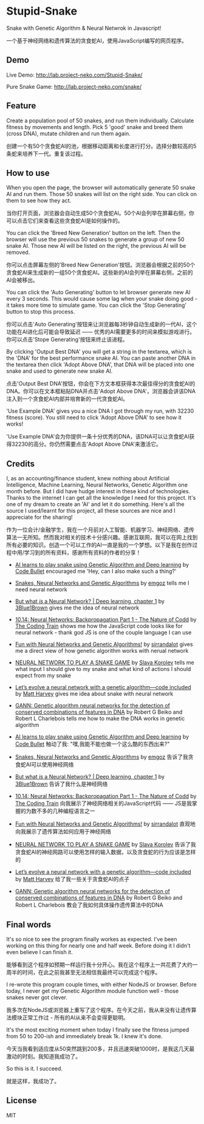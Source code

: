 # Stupid-Snake
Snake with Genetic Algorithm &amp; Neural Netwrok in Javascript!

一个基于神经网络和遗传算法的贪食蛇AI，使用JavaScript编写的网页程序。

## Demo
Live Demo: http://lab.project-neko.com/Stupid-Snake/

Pure Snake Game: http://lab.project-neko.com/snake/

## Feature
Create a population pool of 50 snakes, and run them individually. Calculate fitness by movements and length. Pick 5 'good' snake and breed them (cross DNA), mutate children and run them again.

创建一个有50个贪食蛇AI的池，根据移动距离和长度进行打分。选择分数较高的5条蛇来培养下一代。重复该过程。

## How to use
When you open the page, the browser will automatically generate 50 snake AI and run them. Those 50 snakes will list on the right side. You can click on them to see how they act.

当你打开页面，浏览器会自动生成50个贪食蛇AI。50个AI会列举在屏幕右侧，你可以点击它们来查看这些贪食蛇AI是如何操作的。

You can click the 'Breed New Generation' button on the left. Then the browser will use the previous 50 snakes to generate a group of new 50 snake AI. Those new AI will be listed on the right, the previous AI will be removed.

你可以点击屏幕左侧的'Breed New Generation'按钮。浏览器会根据之前的50个贪食蛇AI来生成新的一组50个贪食蛇AI。这些新的AI会列举在屏幕右侧，之前的AI会被移出。

You can click the 'Auto Generating' button to let browser generate new AI every 3 seconds. This would cause some lag when your snake doing good - it takes more time to simulate game. You can click the 'Stop Generating' button to stop this process.

你可以点击'Auto Generating'按钮来让浏览器每3秒钟自动生成新的一代AI，这个功能在AI进化后可能会导致延迟 —— 优秀的AI需要更多的时间来模拟游戏进行。你可以点击'Stope Generating'按钮来终止该进程。

By clicking 'Output Best DNA' you will get a string in the textarea, which is the 'DNA' for the best performance snake AI. You can paste another DNA in the textarea then click 'Adopt Above DNA', that DNA will be placed into one snake and used to generate new snake AI.

点击'Output Best DNA'按钮，你会在下方文本框获得本次最佳得分的贪食蛇AI的DNA。你可以在文本框粘贴DNA并点击'Adopt Above DNA'，浏览器会讲该DNA注入到一个贪食蛇AI内部并培育新的一代贪食蛇AI。

'Use Example DNA' gives you a nice DNA I got through my run, with 32230 fitness (score). You still need to click 'Adopt Above DNA' to see how it works!

'Use Example DNA'会为你提供一条十分优秀的DNA，该DNA可以让贪食蛇AI获得32230的高分。你仍然需要点击'Adopt Above DNA'来激活它。

## Credits
I, as an accounting/finance student, knew nothing about Artificial Intelligence, Machine Learning, Neural Networks, Genetic Algorithm one month before. But I did have hudge interest in these kind of technologies. Thanks to the internet I can get all the knowledge I need for this project. It's one of my dream to create an 'AI' and let it do something. Here's all the source I used/learnt for this project, all these sources are nice and I appreciate for the sharing!

作为一位会计/金融学生，我在一个月前对人工智能、机器学习、神经网络、遗传算法一无所知。然而我对相关的技术十分感兴趣。感谢互联网，我可以在网上找到所有必要的知识。创造一个可以工作的AI一直是我的一个梦想。以下是我在创作过程中用/学习到的所有资料，感谢所有资料的作者的分享！

* [AI learns to play snake using Genetic Algorithm and Deep learning](https://www.youtube.com/watch?v=3bhP7zulFfY) by [Code Bullet](https://www.youtube.com/channel/UC0e3QhIYukixgh5VVpKHH9Q) encouraged me 'Hey, can I also make such a thing?'
* [Snakes, Neural Networks and Genetic Algorithms](https://www.youtube.com/watch?v=BBLJFYr7zB8) by [emgoz](https://www.youtube.com/user/OfficialMGMusic) tells me I need neural network
* [But what *is* a Neural Network? | Deep learning, chapter 1](https://www.youtube.com/watch?v=aircAruvnKk) by [3Blue1Brown](https://www.youtube.com/channel/UCYO_jab_esuFRV4b17AJtAw) gives me the idea of neural network
* [10.14: Neural Networks: Backpropagation Part 1 - The Nature of Codd](https://www.youtube.com/watch?v=QJoa0JYaX1I) by [The Coding Train](https://www.youtube.com/watch?v=QJoa0JYaX1I&t=47s) shows me how the JavaScript code looks like for neural network - thank god JS is one of the couple language I can use
* [Fun with Neural Networks and Genetic Algorithms!](https://www.youtube.com/watch?v=7mNSY86tEFw) by [sirrandalot](https://www.youtube.com/user/sirrandalot) gives me a direct view of how genetic algorithm works with nerual network
* [NEURAL NETWORK TO PLAY A SNAKE GAME](https://towardsdatascience.com/today-im-going-to-talk-about-a-small-practical-example-of-using-neural-networks-training-one-to-6b2cbd6efdb3) by [Slava Korolev](https://towardsdatascience.com/@korolvs?source=post_header_lockup) tells me what input I should give to my snake and what kind of actions I should expect from my snake
* [Let’s evolve a neural network with a genetic algorithm—code included](https://blog.coast.ai/lets-evolve-a-neural-network-with-a-genetic-algorithm-code-included-8809bece164) by [Matt Harvey](https://blog.coast.ai/@harvitronix?source=post_header_lockup) gives me idea about snake with neural network
* [GANN: Genetic algorithm neural networks for the detection of conserved combinations of features in DNA](https://bmcbioinformatics.biomedcentral.com/articles/10.1186/1471-2105-6-36) by Robert G Beiko and Robert L Charlebois tells me how to make the DNA works in genetic algorithm

* [AI learns to play snake using Genetic Algorithm and Deep learning](https://www.youtube.com/watch?v=3bhP7zulFfY) by [Code Bullet](https://www.youtube.com/channel/UC0e3QhIYukixgh5VVpKHH9Q) 触动了我: "嘿,我能不能也做一个这么酷的东西出来?"
* [Snakes, Neural Networks and Genetic Algorithms](https://www.youtube.com/watch?v=BBLJFYr7zB8) by [emgoz](https://www.youtube.com/user/OfficialMGMusic) 告诉了我贪食蛇AI可以使用神经网络
* [But what *is* a Neural Network? | Deep learning, chapter 1](https://www.youtube.com/watch?v=aircAruvnKk) by [3Blue1Brown](https://www.youtube.com/channel/UCYO_jab_esuFRV4b17AJtAw) 告诉了我什么是神经网络
* [10.14: Neural Networks: Backpropagation Part 1 - The Nature of Codd](https://www.youtube.com/watch?v=QJoa0JYaX1I) by [The Coding Train](https://www.youtube.com/watch?v=QJoa0JYaX1I&t=47s) 向我展示了神经网络相关的JavaScript代码 —— JS是我掌握的为数不多的几种编程语言之一
* [Fun with Neural Networks and Genetic Algorithms!](https://www.youtube.com/watch?v=7mNSY86tEFw) by [sirrandalot](https://www.youtube.com/user/sirrandalot) 直观地向我展示了遗传算法如何应用于神经网络
* [NEURAL NETWORK TO PLAY A SNAKE GAME](https://towardsdatascience.com/today-im-going-to-talk-about-a-small-practical-example-of-using-neural-networks-training-one-to-6b2cbd6efdb3) by [Slava Korolev](https://towardsdatascience.com/@korolvs?source=post_header_lockup) 告诉了我贪食蛇AI的神经网路可以使用怎样的输入数据，以及贪食蛇的行为应该是怎样的
* [Let’s evolve a neural network with a genetic algorithm—code included](https://blog.coast.ai/lets-evolve-a-neural-network-with-a-genetic-algorithm-code-included-8809bece164) by [Matt Harvey](https://blog.coast.ai/@harvitronix?source=post_header_lockup) 给了我一些关于贪食蛇AI的点子
* [GANN: Genetic algorithm neural networks for the detection of conserved combinations of features in DNA](https://bmcbioinformatics.biomedcentral.com/articles/10.1186/1471-2105-6-36) by Robert G Beiko and Robert L Charlebois 教会了我如何具体操作遗传算法中的DNA

## Final words
It's so nice to see the program finally workes as expected. I've been working on this thing for nearly one and half week. Before doing it I didn't even believe I can finish it.

能够看到这个程序如预期一样运行我十分开心。我在这个程序上一共花费了大约一周半的时间，在此之前我甚至无法相信我最终可以完成这个程序。

I re-wrote this program couple times, with either NodeJS or browser. Before today, I never get my Genetic Algorithm module function well - those snakes never got clever.

我多次在NodeJS或浏览器上重写了这个程序。在今天之前，我从来没有让遗传算法模块正常工作过 - 所有的AI从来不会变得更聪明。

It's the most exciting moment when today I finally see the fitness jumped from 50 to 200-ish and immediately break 1k. I knew it's done.

今天当我看到适应度从50突然跳到200多，并且迅速突破1000时，是我这几天最激动的时刻。我知道我成功了。

So this is it. I succeed.

就是这样，我成功了。

## License
MIT
